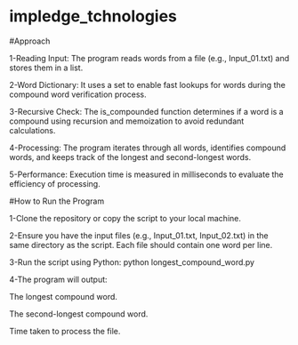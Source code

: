 # impledge_tchnologies


#Approach

1-Reading Input: The program reads words from a file (e.g., Input_01.txt) and stores them in a list.

2-Word Dictionary: It uses a set to enable fast lookups for words during the compound word verification process.

3-Recursive Check: The is_compounded function determines if a word is a compound using recursion and memoization to avoid redundant calculations.

4-Processing: The program iterates through all words, identifies compound words, and keeps track of the longest and second-longest words.

5-Performance: Execution time is measured in milliseconds to evaluate the efficiency of processing.

#How to Run the Program

1-Clone the repository or copy the script to your local machine.

2-Ensure you have the input files (e.g., Input_01.txt, Input_02.txt) in the same directory as the script. Each file should contain one word per line.

3-Run the script using Python:
python longest_compound_word.py

4-The program will output:

The longest compound word.

The second-longest compound word.

Time taken to process the file.

